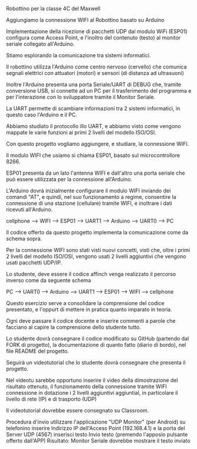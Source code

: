 Robottino per la classe 4C del Maxwell

Aggiungiamo la connessione WIFI al Robottino basato su Arduino

Implementazione della ricezione di pacchetti UDP dal modulo WiFi (ESP01) configura come Access Point, e l'inoltro del contenuto (testo) al monitor seriale collegato all'Arduino.

Stiamo esplorando la comunicazione tra sistemi informatici.

Il robottino utilizza l'Arduino come centro nervoso (cervello) che comunica segnali elettrici con attuatori (motori) e sensori (di distanza ad ultrasuoni)

Inoltre l'Arduino presenta una porta Seriale/UART di DEBUG che, tramite conversione USB, si connette ad un PC per il trasferimento del programma e per l'interazione con lo sviluppatore tramite il Monitor Seriale.

La UART permette di scambiare informazioni tra 2 sistemi informatici, in questo caso l'Arduino e il PC.

Abbiamo studiato il protocollo illo UART, e abbiamo visto come vengono mappate le varie funzioni ai primi 2 livelli del modello ISO/OSI.

Con questo progetto vogliamo aggiungere, e studiare, la connessione WIFI.

Il modulo WIFI che usiamo si chiama ESP01, basato sul microcontrollore 8266.

ESP01 presenta da un lato l'antenna WIFI e dall'altro una porta seriale che può essere utilizzata per la connessione all'Arduino.

L'Arduino dovrà inizialmente configurare il modulo WIFI inviando dei comandi "AT", e quindi, nel suo funzionamento a regime, consentire la connessione di una stazione (cellulare) tramite WIFI, e inoltrare i dati ricevuti all'Arduino.

cellphone --> WIFI --> ESP01 --> UART1 --> Arduino --> UART0 --> PC

Il codice offerto da questo progetto implementa la comunicazione come da schema sopra.

Per la connessione WIFI sono stati visti nuovi concetti, visti che, oltre i primi 2 livelli del modello ISO/OSI, vengono usati 2 livelli aggiuntivi che vengono usati pacchetti UDP/IP.

Lo studente, deve essere il codice affinch venga realizzato il percorso inverso come da seguente schema

PC --> UART0 --> Arduino --> UART1 --> ESP01 --> WIFI --> cellphone

Questo esercizio serve a consolidare la comprensione del codice presentato, e l'oppurt di mettere in pratica quanto imparato in teoria.

Ogni deve passare il codice docente e inserire commenti a parole che facciano al capire la comprensione dello studente tutto.

Lo studente dovrà consegnare il codice modificato su GitHub (partendo dal FORK di progetto), la documentazione di quanto fatto (diario di bordo), nel file README del progetto.

Seguirà un videotutorial che lo studente dovrà consegnare che presenta il progetto.

Nel videotu sarebbe opportuno inserire il video della dimostrazione del risultato ottenuto, il funzionamento della connessione tramite WIFI connessione in dotazione i 2 livelli aggiuntivi aggiuntial, in particolare il livello di rete (IP) e di trasporto (UDP)

Il videotutorial dovrebbe essere consegnato su Classroom.

Procedura d'invio
utilizzare l'applicazione "UDP Monitor" (per Android) su telefonino
inserire Indirizzo IP dell'Access Point (192.168.4.1) e la porta del Server UDP (4567)
inserisci testo
Invio testo (premendo l'apposio pulsante offerto dall'APP)
Risultato: Monitor Seriale dovrebbe mostrare il testo inviato

